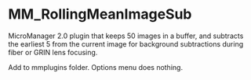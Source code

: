 # MM_RollingMeanImageSub
 MicroManager 2.0 plugin that keeps 50 images in a buffer, and subtracts the earliest 5 from the current image for background subtractions
 during fiber or GRIN lens focusing. 
 
 Add to mmplugins folder. Options menu does nothing. 
